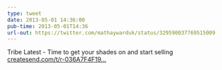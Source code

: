 ```yaml
---
type: tweet
date: 2013-05-01 14:36:00
pub-time: 2013-05-01T14:36
url-out: https://twitter.com/mathaywarduk/status/329590037769515009
---
```


Tribe Latest - Time to get your shades on and start selling [createsend.com/t/r-036A7F4F19...](http://t.co/LXktEQgqF2)